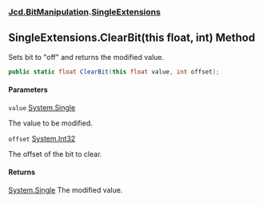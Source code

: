 ### [Jcd.BitManipulation](Jcd.BitManipulation.md 'Jcd.BitManipulation').[SingleExtensions](Jcd.BitManipulation.SingleExtensions.md 'Jcd.BitManipulation.SingleExtensions')

## SingleExtensions.ClearBit(this float, int) Method

Sets bit to "off" and returns the modified value.

```csharp
public static float ClearBit(this float value, int offset);
```
#### Parameters

<a name='Jcd.BitManipulation.SingleExtensions.ClearBit(thisfloat,int).value'></a>

`value` [System.Single](https://docs.microsoft.com/en-us/dotnet/api/System.Single 'System.Single')

The value to be modified.

<a name='Jcd.BitManipulation.SingleExtensions.ClearBit(thisfloat,int).offset'></a>

`offset` [System.Int32](https://docs.microsoft.com/en-us/dotnet/api/System.Int32 'System.Int32')

The offset of the bit to clear.

#### Returns

[System.Single](https://docs.microsoft.com/en-us/dotnet/api/System.Single 'System.Single')
The modified value.